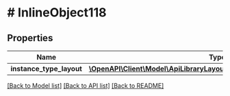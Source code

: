# # InlineObject118

## Properties

Name | Type | Description | Notes
------------ | ------------- | ------------- | -------------
**instance_type_layout** | [**\OpenAPI\Client\Model\ApiLibraryLayoutsIdPermissionsInstanceTypeLayout**](ApiLibraryLayoutsIdPermissionsInstanceTypeLayout.md) |  | [optional]

[[Back to Model list]](../../README.md#models) [[Back to API list]](../../README.md#endpoints) [[Back to README]](../../README.md)
